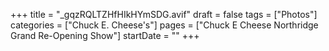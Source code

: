 +++
title = "_gqzRQLTZHfHIkHYmSDG.avif"
draft = false
tags = ["Photos"]
categories = ["Chuck E. Cheese's"]
pages = ["Chuck E Cheese Northridge Grand Re-Opening Show"]
startDate = ""
+++
